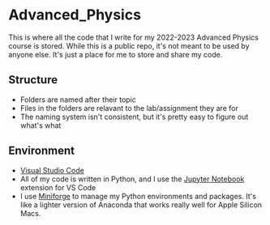 # Advanced_Physics

This is where all the code that I write for my 2022-2023 Advanced Physics course is stored. While this is a public repo, it's not meant to be used by anyone else. It's just a place for me to store and share my code.

## Structure

- Folders are named after their topic
- Files in the folders are relavant to the lab/assignment they are for
- The naming system isn't consistent, but it's pretty easy to figure out what's what

## Environment

- [Visual Studio Code](https://code.visualstudio.com/)
- All of my code is written in Python, and I use the [Jupyter Notebook](https://jupyter.org/) extension for VS Code
- I use [Miniforge](https://github.com/conda-forge/miniforge) to manage my Python environments and packages. It's like a lighter version of Anaconda that works really well for Apple Silicon Macs.
